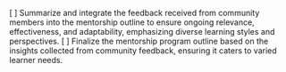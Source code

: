 [ ] Summarize and integrate the feedback received from community members into the mentorship outline to ensure ongoing relevance, effectiveness, and adaptability, emphasizing diverse learning styles and perspectives.
[ ] Finalize the mentorship program outline based on the insights collected from community feedback, ensuring it caters to varied learner needs.